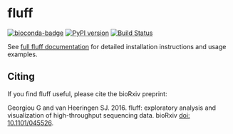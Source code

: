 fluff
=====
[![bioconda-badge](https://img.shields.io/badge/install%20with-bioconda-brightgreen.svg?style=flat)](http://bioconda.github.io)
[![PyPI version](https://badge.fury.io/py/biofluff.svg)](https://badge.fury.io/py/biofluff)
[![Build Status](https://travis-ci.org/simonvh/fluff.svg?branch=master)](https://travis-ci.org/simonvh/fluff)

See [full fluff documentation](http://fluff.readthedocs.org/) for detailed installation instructions and usage examples.

Citing
------

If you find fluff useful, please cite the bioRxiv preprint: 

Georgiou G and van Heeringen SJ. 2016. fluff: exploratory analysis and visualization of high-throughput sequencing data. bioRxiv [doi: 10.1101/045526](http://dx.doi.org/10.1101/045526).
